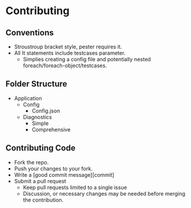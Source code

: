 ﻿# Contributing

## Conventions
 - Stroustroup bracket style, pester requires it.
 - All It statements include testcases parameter.
     - Simplies creating a config file and potentially nested foreach/foreach-object/testcases.

## Folder Structure
 - Application
 	 - Config
	  	 - Config.json
	 - Diagnostics
	 	 - Simple
		 - Comprehensive

## Contributing Code

 - Fork the repo.
 - Push your changes to your fork. 
 - Write a [good commit message][commit]
 - Submit a pull request
	 - Keep pull requests limited to a single issue
	 - Discussion, or necessary changes may be needed before merging the contribution.